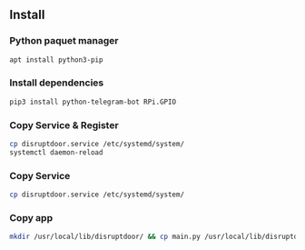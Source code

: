 ## Install

### Python paquet manager

```bash
apt install python3-pip
```

### Install dependencies

```bash
pip3 install python-telegram-bot RPi.GPIO
```

### Copy Service & Register

```bash
cp disruptdoor.service /etc/systemd/system/
systemctl daemon-reload
```

### Copy Service

```bash
cp disruptdoor.service /etc/systemd/system/
```

### Copy app

```bash
mkdir /usr/local/lib/disruptdoor/ && cp main.py /usr/local/lib/disruptdoor/
```
